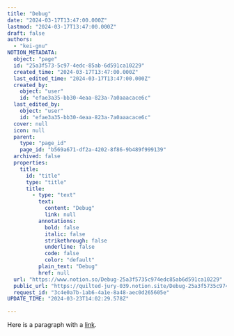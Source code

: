 ```yaml
---
title: "Debug"
date: "2024-03-17T13:47:00.000Z"
lastmod: "2024-03-17T13:47:00.000Z"
draft: false
authors:
  - "kei-gnu"
NOTION_METADATA:
  object: "page"
  id: "25a3f573-5c97-4edc-85ab-6d591ca10229"
  created_time: "2024-03-17T13:47:00.000Z"
  last_edited_time: "2024-03-17T13:47:00.000Z"
  created_by:
    object: "user"
    id: "efae3a35-bb30-4eaa-823a-7a0aaacace6c"
  last_edited_by:
    object: "user"
    id: "efae3a35-bb30-4eaa-823a-7a0aaacace6c"
  cover: null
  icon: null
  parent:
    type: "page_id"
    page_id: "b569a671-df2a-4202-8f86-9b489f999139"
  archived: false
  properties:
    title:
      id: "title"
      type: "title"
      title:
        - type: "text"
          text:
            content: "Debug"
            link: null
          annotations:
            bold: false
            italic: false
            strikethrough: false
            underline: false
            code: false
            color: "default"
          plain_text: "Debug"
          href: null
  url: "https://www.notion.so/Debug-25a3f5735c974edc85ab6d591ca10229"
  public_url: "https://quilted-jury-039.notion.site/Debug-25a3f5735c974edc85ab6d591ca10229"
  request_id: "3c4e0a7b-1ab6-4a1e-8a48-aec0d265605e"
UPDATE_TIME: "2024-03-23T14:02:29.578Z"

---
```

<link rel="stylesheet" href="https://cdn.jsdelivr.net/npm/katex@0.16.2/dist/katex.min.css" integrity="sha384-bYdxxUwYipFNohQlHt0bjN/LCpueqWz13HufFEV1SUatKs1cm4L6fFgCi1jT643X" crossorigin="anonymous">


Here is a paragraph with a [link](http://google.com/).

